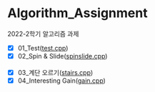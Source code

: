 # Algorithm_Assignment
2022-2학기 알고리즘 과제

- [x] 01_Test([test.cpp](https://github.com/meanjoo/Algorithm_Assignment/blob/master/Algorithm/test.cpp))<br/>
- [x] 02_Spin & Slide([spinslide.cpp](https://github.com/meanjoo/Algorithm_Assignment/blob/master/Algorithm/spinslide.cpp))<br/><br/>
- [x] 03_계단 오르기([stairs.cpp](https://github.com/meanjoo/Algorithm_Assignment/blob/master/Algorithm/stairs.cpp))<br/>
- [x] 04_Interesting Gain([gain.cpp](https://github.com/meanjoo/Algorithm_Assignment/blob/master/Algorithm/gain.cpp))<br/>
